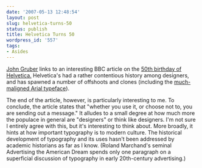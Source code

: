 ```yaml
---
date: '2007-05-13 12:48:54'
layout: post
slug: helvetica-turns-50
status: publish
title: Helvetica Turns 50
wordpress_id: '557'
tags:
- Asides
---
```


[John Gruber](http://daringfireball.net/linked/2007/may#wed-09-helvetica_50) links to an interesting BBC article on the [50th birthday of Helvetica.](http://news.bbc.co.uk/1/hi/magazine/6638423.stm) Helvetica's had a rather contentious history among designers, and has spawned a number of offshoots and clones (including the [much-maligned Arial typeface](http://www.ms-studio.com/articles.html)).




The end of the article, however, is particularly interesting to me. To conclude, the article states that "whether you use it, or choose not to, you are sending out a message." It alludes to a small degree at how much more the populace in general are "designers" or think like designers. I'm not sure I entirely agree with this, but it's interesting to think about. More broadly, it hints at how important typography is to modern culture. The historical development of typography and its uses hasn't been addressed by academic historians as far as I know. (Roland Marchand's seminal Advertising the American Dream spends only one paragraph on a superficial discussion of typography in early 20th-century advertising.)
